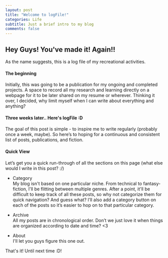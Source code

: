 ```yaml
---
layout: post
title: "Welcome to logFile!"
categories: Life
subtitle: Just a brief intro to my blog
comments: false
---
```


## Hey Guys! You've made it! Again!! 

As the name suggests, this is a log file of my recreational activities.

#### The beginning

Initially, this was going to be a publication for my ongoing and completed projects. A space to record all my research and learning directly on a webpage for it to be later shared on my resume or wherever. Thinking it over, I decided, why limit myself when I can write about everything and anything?

#### Three weeks later.. Here's logFile :D

The goal of this post is simple - to inspire me to write regularly (probably once a week, maybe). So here’s to hoping for a continuous and consistent list of posts, publications, and fiction.

#### Quick View 

Let’s get you a quick run-through of all the sections on this page (what else would I write in this post? :/)

- Category <br>
    My blog isn't based on one particular niche. From technical to fantasy-fiction, I'll be flitting between multiple genres. After a point, it'll be difficult to keep track of all these posts, so why not categorize them for quick navigation? And guess what? I’ll also add a category button on each of the posts so it’s easier to hop on to that particular category.

- Archive <br>
    All my posts are in chronological order. Don’t we just love it when things are organized according to date and time? <3 
- About <br>
    I'll let you guys figure this one out. 
	


That's it! Until next time :D!
